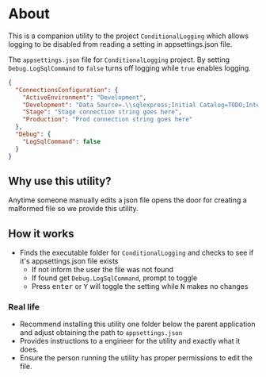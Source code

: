 ﻿# About

This is a companion utility to the project `ConditionalLogging` which allows logging to be disabled from reading a setting in appsettings.json file.

The `appsettings.json` file for `ConditionalLogging` project. By setting `Debug.LogSqlCommand` to `false` turns off logging while `true` enables logging.

```json
{
  "ConnectionsConfiguration": {
    "ActiveEnvironment": "Development",
    "Development": "Data Source=.\\sqlexpress;Initial Catalog=TODO;Integrated Security=True;Encrypt=False",
    "Stage": "Stage connection string goes here",
    "Production": "Prod connection string goes here"
  },
  "Debug": {
    "LogSqlCommand": false
  }
}
```

## Why use this utility?

Anytime someone manually edits a json file opens the door for creating a malformed file so we provide this utility.


## How it works

- Finds the executable folder for `ConditionalLogging` and checks to see if it's appsettings.json file exists
    - If not inform the user the file was not found
    - If found get `Debug.LogSqlCommand`, prompt to toggle
    - Press <kbd>enter</kbd> or <kbd>Y</kbd> will toggle the setting while <kbd>N</kbd> makes no changes

### Real life

- Recommend installing this utility one folder below the parent application and adjust obtaining the path to `appsettings.json`
- Provides instructions to a engineer for the utility and exactly what it does.
- Ensure the person running the utility has proper permissions to edit the file.
